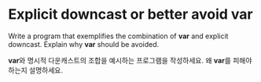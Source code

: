 # Explicit downcast or better avoid var

Write a program that exemplifies the combination of **var** and explicit downcast. Explain why **var** should be avoided.

**var**와 명시적 다운캐스트의 조합을 예시하는 프로그램을 작성하세요. 왜 **var**를 피해야 하는지 설명하세요.
